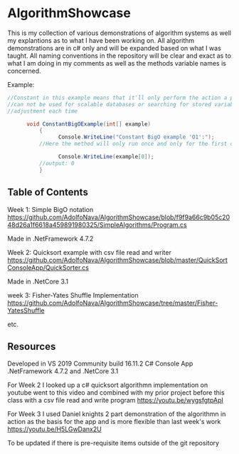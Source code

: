 # AlgorithmShowcase
This is my collection of various demonstrations of algorithm systems as well my explantions as to what I have been working on. All algorithm demonstrations are in c# only and will be expanded based on what I was taught. All naming conventions in the repository will be clear and exact as to what I am doing in my comments as well as the methods variable names is concerned.

Example: 
```csharp
//Constant in this example means that it'll only perform the action a pre designed amount of times and therefore
//can not be used for scalable databases or searching for stored variables in a collection because it requires manual 
//adjustment each time

      void ConstantBigOExample(int[] example)
          {
                Console.WriteLine("Constant BigO example 'O1':");
          //Here the method will only run once and only for the first object in the array

                Console.WriteLine(example[0]);
          //output: 0
          }     
```
## Table of Contents
Week 1: Simple BigO notation https://github.com/AdolfoNava/AlgorithmShowcase/blob/f9f9a66c9b05c2048d26a1f6618a459891980325/SimpleAlgorithms/Program.cs

Made in .NetFramework 4.7.2

Week 2: Quicksort example with csv file read and writer https://github.com/AdolfoNava/AlgorithmShowcase/blob/master/QuickSortConsoleApp/QuickSorter.cs

Made in .NetCore 3.1 

week 3: Fisher-Yates Shuffle Implementation https://github.com/AdolfoNava/AlgorithmShowcase/tree/master/Fisher-YatesShuffle

etc.

## Resources
Developed in VS 2019 Community build 16.11.2 C# Console App .NetFramework 4.7.2 and .NetCore 3.1

For Week 2 I looked up a c# quicksort algorithmn implementation on youtube went to this video and combined with my prior project before this class with a csv file read and write program https://youtu.be/wygsfgtpApI

For Week 3 I used Daniel knights 2 part demonstration of the algorithmn in action as the basis for the app and is more flexible than last week's work https://youtu.be/H5LGwDanx2U 

To be updated if there is pre-requisite items outside of the git repository 
